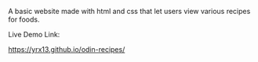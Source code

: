 A basic website made with html and css that let users view various recipes for foods.




Live Demo Link:

https://yrx13.github.io/odin-recipes/
